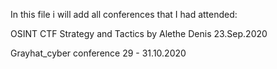 In this file i will add all conferences that I had attended:

OSINT CTF Strategy and Tactics by Alethe Denis 23.Sep.2020

Grayhat_cyber conference   29 - 31.10.2020  

